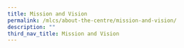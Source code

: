 ```yaml
---
title: Mission and Vision
permalink: /mlcs/about-the-centre/mission-and-vision/
description: ""
third_nav_title: Mission and Vision
---
```

